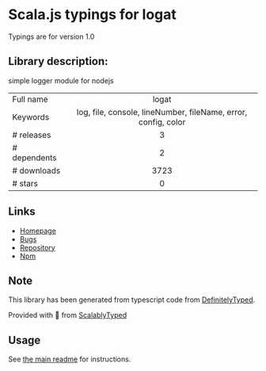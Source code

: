 
# Scala.js typings for logat

Typings are for version 1.0

## Library description:
simple logger module for nodejs

|                    |                 |
| ------------------ | :-------------: |
| Full name          | logat |
| Keywords           | log, file, console, lineNumber, fileName, error, config, color |
| # releases         | 3 |
| # dependents       | 2 |
| # downloads        | 3723 |
| # stars            | 0 |

## Links
- [Homepage](https://github.com/krvikash35/logat#readme)
- [Bugs](https://github.com/krvikash35/logat/issues)
- [Repository](https://github.com/krvikash35/logat)
- [Npm](https://www.npmjs.com/package/logat)
    


## Note
This library has been generated from typescript code from [DefinitelyTyped](https://definitelytyped.org).

Provided with :purple_heart: from [ScalablyTyped](https://github.com/oyvindberg/ScalablyTyped)

## Usage
See [the main readme](../../readme.md) for instructions.


